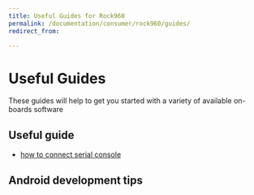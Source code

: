 ```yaml
---
title: Useful Guides for Rock960
permalink: /documentation/consumer/rock960/guides/
redirect_from:

---
```


# Useful Guides

These guides will help to get you started with a variety of available on-boards software

## Useful guide

* [how to connect serial console](serial-console.md)


## Android development tips
